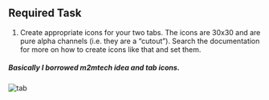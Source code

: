 ## Required Task
1. Create appropriate icons for your two tabs. The icons are 30x30 and are pure alpha channels (i.e. they are a “cutout”). Search the documentation for more on how to create icons like that and set them.

##### Basically I borrowed m2mtech idea and tab icons.

![tab]()
